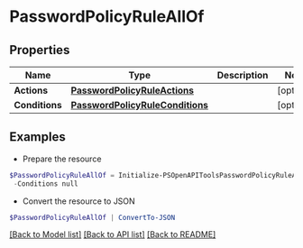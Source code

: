 # PasswordPolicyRuleAllOf
## Properties

Name | Type | Description | Notes
------------ | ------------- | ------------- | -------------
**Actions** | [**PasswordPolicyRuleActions**](PasswordPolicyRuleActions.md) |  | [optional] 
**Conditions** | [**PasswordPolicyRuleConditions**](PasswordPolicyRuleConditions.md) |  | [optional] 

## Examples

- Prepare the resource
```powershell
$PasswordPolicyRuleAllOf = Initialize-PSOpenAPIToolsPasswordPolicyRuleAllOf  -Actions null `
 -Conditions null
```

- Convert the resource to JSON
```powershell
$PasswordPolicyRuleAllOf | ConvertTo-JSON
```

[[Back to Model list]](../README.md#documentation-for-models) [[Back to API list]](../README.md#documentation-for-api-endpoints) [[Back to README]](../README.md)


